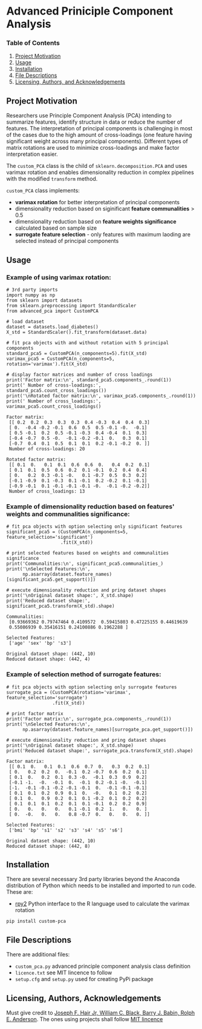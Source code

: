 # Advanced Priniciple Component Analysis

### Table of Contents
1. [Project Motivation](#motivation)
2. [Usage](#usage)
4. [Installation](#installation)
3. [File Descriptions](#files)
5. [Licensing, Authors, and Acknowledgements](#licensing)

## Project Motivation<a name="motivation"></a>

Researchers use Principle Component Analysis (PCA) intending to summarize features, identify structure in data or reduce the number of features. The interpretation of principal components is challenging in most of the cases due to the high amount of cross-loadings (one feature having significant weight across many principal components). Different types of matrix rotations are used to minimize cross-loadings and make factor interpretation easier.

The `custom_PCA` class is the child of `sklearn.decomposition.PCA` and uses varimax rotation and enables dimensionality reduction in complex pipelines with the modified `transform` method.

`custom_PCA` class implements:
 - __varimax rotation__ for better interpretation of principal components
 - dimensionality reduction based on siginificant __feature communalities__ > 0.5
 - dimensionality reduction based on __feature weights significance__ calculated based on sample size
 - __surrogate feature selection__ - only features with maximum laoding are selected instead of principal components

## Usage <a name="usage"></a>

### Example of using varimax rotation:
```
# 3rd party imports
import numpy as np
from sklearn import datasets
from sklearn.preprocessing import StandardScaler
from advanced_pca import CustomPCA

# load dataset
dataset = datasets.load_diabetes()
X_std = StandardScaler().fit_transform(dataset.data)

# fit pca objects with and without rotation with 5 principal components
standard_pca5 = CustomPCA(n_components=5).fit(X_std)
varimax_pca5 = CustomPCA(n_components=5, rotation='varimax').fit(X_std)

# display factor matrices and number of cross loadings
print('Factor matrix:\n', standard_pca5.components_.round(1))
print(' Number of cross-loadings:', standard_pca5.count_cross_loadings())
print('\nRotated factor matrix:\n', varimax_pca5.components_.round(1))
print(' Number of cross_loadings:', varimax_pca5.count_cross_loadings()
```
```
Factor matrix:
 [[ 0.2  0.2  0.3  0.3  0.3  0.4 -0.3  0.4  0.4  0.3]
 [ 0.  -0.4 -0.2 -0.1  0.6  0.5  0.5 -0.1 -0.  -0.1]
 [ 0.5 -0.1  0.2  0.5 -0.1 -0.3  0.4 -0.4  0.1  0.3]
 [-0.4 -0.7  0.5 -0.  -0.1 -0.2 -0.1  0.   0.3  0.1]
 [-0.7  0.4  0.1  0.5  0.1  0.1  0.2 -0.1 -0.2  0. ]]
 Number of cross-loadings: 20

Rotated factor matrix:
 [[ 0.1  0.   0.1  0.1  0.6  0.6  0.   0.4  0.2  0.1]
 [ 0.1  0.1  0.5  0.6  0.2  0.1 -0.1  0.2  0.4  0.4]
 [ 0.   0.2  0.3 -0.1 -0.   0.1 -0.7  0.5  0.3  0.2]
 [-0.1 -0.9  0.1 -0.3  0.1 -0.1  0.2 -0.2  0.1 -0.1]
 [-0.9 -0.1  0.1 -0.1 -0.1 -0.1 -0.  -0.1 -0.2 -0.2]]
 Number of cross_loadings: 13
```

### Example of dimensionality reduction based on features' weights and communalities significance:
```
# fit pca objects with option selecting only significant features
significant_pca5 = (CustomPCA(n_components=5, feature_selection='significant')
                    .fit(X_std))

# print selected features based on weights and communalities significance
print('Communalities:\n', significant_pca5.communalities_)
print('\nSelected Features:\n',
      np.asarray(dataset.feature_names)[significant_pca5.get_support()])

# execute dimensionality reduction and pring dataset shapes
print('\nOriginal dataset shape:', X_std.shape)
print('Reduced dataset shape:', significant_pca5.transform(X_std).shape)
```
```
Communalities:
 [0.93669362 0.79747464 0.4109572  0.59415803 0.47225155 0.44619639
 0.55086939 0.35416151 0.24100886 0.1962288 ]

Selected Features:
 ['age' 'sex' 'bp' 's3']

Original dataset shape: (442, 10)
Reduced dataset shape: (442, 4)
```

### Example of selection method of surrogate features:
```
# fit pca objects with option selecting only surrogate features
surrogate_pca = (CustomPCA(rotation='varimax', feature_selection='surrogate')
                 .fit(X_std))

# print factor matrix
print('Factor matrix:\n', surrogate_pca.components_.round(1))
print('\nSelected Features:\n',
      np.asarray(dataset.feature_names)[surrogate_pca.get_support()])

# execute dimensionality reduction and pring dataset shapes
print('\nOriginal dataset shape:', X_std.shape)
print('Reduced dataset shape:', surrogate_pca.transform(X_std).shape)
```
```
Factor matrix:
 [[ 0.1  0.   0.1  0.1  0.6  0.7  0.   0.3  0.2  0.1]
 [ 0.   0.2  0.2  0.  -0.1  0.2 -0.7  0.6  0.2  0.1]
 [ 0.1  0.   0.2  0.1  0.3 -0.  -0.1  0.3  0.9  0.2]
 [-0.1 -1.  -0.  -0.1  0.  -0.1  0.2 -0.1 -0.  -0.1]
 [-1.  -0.1 -0.1 -0.2 -0.1 -0.1  0.  -0.1 -0.1 -0.1]
 [ 0.1  0.1  0.2  0.9  0.1  0.  -0.   0.1  0.2  0.2]
 [ 0.1  0.   0.9  0.2  0.1  0.1 -0.2  0.1  0.2  0.2]
 [ 0.1  0.1  0.1  0.2  0.1  0.1 -0.1  0.2  0.2  0.9]
 [ 0.   0.   0.   0.   0.1 -0.1  0.2  1.   0.   0. ]
 [ 0.  -0.   0.   0.   0.8 -0.7  0.   0.   0.   0. ]]

Selected Features:
 ['bmi' 'bp' 's1' 's2' 's3' 's4' 's5' 's6']

Original dataset shape: (442, 10)
Reduced dataset shape: (442, 8)
```
## Installation <a name="installation"></a>

There are several necessary 3rd party libraries beyond the Anaconda distribution of Python which needs to be installed and imported to run code. These are:
 - [rpy2](https://pypi.org/project/rpy2/) Python interface to the R language used to calculate the varimax rotation

```
pip install custom-pca
```

## File Descriptions <a name="files"></a>

There are additional files:
 - `custom_pca.py` advanced principle component analysis class definition
 - `licence.txt` see MIT lincence to follow
 - `setup.cfg` and `setup.py` used for creating PyPi package

## Licensing, Authors, Acknowledgements<a name="licensing"></a>

Must give credit to [Joseph F. Hair Jr, William C. Black, Barry J. Babin, Rolph E. Anderson](https://www.amazon.com/Multivariate-Data-Analysis-Joseph-Hair/dp/0138132631).
The ones using projects shall follow [MIT lincence](https://github.com/alfredsasko/advanced-principle-component-analysis/blob/master/license.txt)
